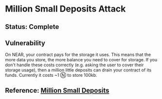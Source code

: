 # Million Small Deposits Attack

## **Status:** Complete

## Vulnerability
On NEAR, your contract pays for the storage it uses. This means that the more data you store, the more balance you need to cover for storage. If you don't handle these costs correctly (e.g. asking the user to cover their storage usage), then a million little deposits can drain your contract of its funds. Currently it costs ~1 Ⓝ to store 100kb.

## Reference: [Million Small Deposits](https://docs.near.org/develop/contracts/security/storage)